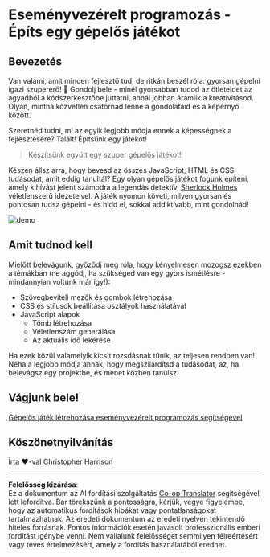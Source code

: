 <!--
CO_OP_TRANSLATOR_METADATA:
{
  "original_hash": "5adea7059676fcdb1b546ccd54c956c2",
  "translation_date": "2025-10-24T20:26:44+00:00",
  "source_file": "4-typing-game/README.md",
  "language_code": "hu"
}
-->
# Eseményvezérelt programozás - Építs egy gépelős játékot

## Bevezetés

Van valami, amit minden fejlesztő tud, de ritkán beszél róla: gyorsan gépelni igazi szupererő! 🚀 Gondolj bele - minél gyorsabban tudod az ötleteidet az agyadból a kódszerkesztőbe juttatni, annál jobban áramlik a kreativitásod. Olyan, mintha közvetlen csatornád lenne a gondolataid és a képernyő között.

Szeretnéd tudni, mi az egyik legjobb módja ennek a képességnek a fejlesztésére? Talált! Építsünk egy játékot!

> Készítsünk együtt egy szuper gépelős játékot!

Készen állsz arra, hogy bevesd az összes JavaScript, HTML és CSS tudásodat, amit eddig tanultál? Egy olyan gépelős játékot fogunk építeni, amely kihívást jelent számodra a legendás detektív, [Sherlock Holmes](https://en.wikipedia.org/wiki/Sherlock_Holmes) véletlenszerű idézeteivel. A játék nyomon követi, milyen gyorsan és pontosan tudsz gépelni - és hidd el, sokkal addiktívabb, mint gondolnád!

![demo](../../../4-typing-game/images/demo.gif)

## Amit tudnod kell

Mielőtt belevágunk, győződj meg róla, hogy kényelmesen mozogsz ezekben a témákban (ne aggódj, ha szükséged van egy gyors ismétlésre - mindannyian voltunk már így!):

- Szövegbeviteli mezők és gombok létrehozása
- CSS és stílusok beállítása osztályok használatával  
- JavaScript alapok
  - Tömb létrehozása
  - Véletlenszám generálása
  - Az aktuális idő lekérése

Ha ezek közül valamelyik kicsit rozsdásnak tűnik, az teljesen rendben van! Néha a legjobb módja annak, hogy megszilárdítsd a tudásodat, az, ha belevágsz egy projektbe, és menet közben tanulsz.

## Vágjunk bele!

[Gépelős játék létrehozása eseményvezérelt programozás segítségével](./typing-game/README.md)

## Köszönetnyilvánítás

Írta ♥️-val [Christopher Harrison](http://www.twitter.com/geektrainer)

---

**Felelősség kizárása**:  
Ez a dokumentum az AI fordítási szolgáltatás [Co-op Translator](https://github.com/Azure/co-op-translator) segítségével lett lefordítva. Bár törekszünk a pontosságra, kérjük, vegye figyelembe, hogy az automatikus fordítások hibákat vagy pontatlanságokat tartalmazhatnak. Az eredeti dokumentum az eredeti nyelvén tekintendő hiteles forrásnak. Fontos információk esetén javasolt professzionális emberi fordítást igénybe venni. Nem vállalunk felelősséget semmilyen félreértésért vagy téves értelmezésért, amely a fordítás használatából eredhet.